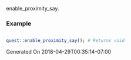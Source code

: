 enable_proximity_say.
### Example

```perl

quest::enable_proximity_say(); # Returns void
```


Generated On 2018-04-29T00:35:14-07:00